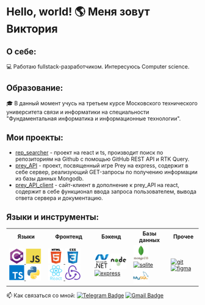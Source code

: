 # Hello, world! :earth_americas: Меня зовут Виктория

## О себе:

:computer: Работаю fullstack-разработчиком. Интересуюсь Computer science.  

## Образование:

:mortar_board: В данный момент учусь на третьем курсе Московского технического университета связи и информатики на специальности "Фундаментальная информатика и информационные технологии". 

## Мои проекты:

* [rep_searcher](https://deviastery.github.io/rep_searcher/) - проект на react и ts, производит поиск по репозиториям на Github с помощью GitHub REST API и RTK Query.
* [prey_API](https://github.com/deviastery/prey_API) - проект, посвященный игре Prey на express, содержит в себе сервер, реализующий GET-запросы по получению информации из базы данных Mongodb.
* [prey_API_client](https://deviastery.github.io/prey_API_client/) - сайт-клиент в дополнение к prey_API на react, содержит в себе функционал ввода запроса пользователем, вывода ответа сервера и документацию.

## Языки и инструменты:
<table>
    <tr>
        <th>Языки</th>
        <th>Фронтенд</th>
        <th>Бэкенд</th>
        <th>Базы данных</th>
        <th>Прочее</th>
    </tr>
    <tr>
        <td> <a href="https://www.w3schools.com/cs/" target="_blank" rel="noreferrer"> <img src="https://raw.githubusercontent.com/devicons/devicon/master/icons/csharp/csharp-original.svg" alt="csharp" width="40" height="40"/> </a> <a href="https://developer.mozilla.org/en-US/docs/Web/JavaScript" target="_blank" rel="noreferrer"> <img src="https://raw.githubusercontent.com/devicons/devicon/master/icons/javascript/javascript-original.svg" alt="javascript" width="40" height="40"/> </a><a href="https://www.typescriptlang.org/" target="_blank" rel="noreferrer"> <img src="https://raw.githubusercontent.com/devicons/devicon/master/icons/typescript/typescript-original.svg" alt="typescript" width="40" height="40"/> </a><a href="https://www.python.org" target="_blank" rel="noreferrer"> <img src="https://raw.githubusercontent.com/devicons/devicon/master/icons/python/python-original.svg" alt="python" width="40" height="40"/> </a></td>
        <td><a href="https://www.w3.org/html/" target="_blank" rel="noreferrer"> <img src="https://raw.githubusercontent.com/devicons/devicon/master/icons/html5/html5-original-wordmark.svg" alt="html5" width="40" height="40"/> </a><a href="https://www.w3schools.com/css/" target="_blank" rel="noreferrer"> <img src="https://raw.githubusercontent.com/devicons/devicon/master/icons/css3/css3-original-wordmark.svg" alt="css3" width="40" height="40"/> </a><a href="https://reactjs.org/" target="_blank" rel="noreferrer"> <img src="https://raw.githubusercontent.com/devicons/devicon/master/icons/react/react-original-wordmark.svg" alt="react" width="40" height="40"/> </a> <a href="https://redux.js.org" target="_blank" rel="noreferrer"> <img src="https://raw.githubusercontent.com/devicons/devicon/master/icons/redux/redux-original.svg" alt="redux" width="40" height="40"/> </a></td>
        <td><a href="https://dotnet.microsoft.com/" target="_blank" rel="noreferrer"> <img src="https://raw.githubusercontent.com/devicons/devicon/master/icons/dot-net/dot-net-original-wordmark.svg" alt="dotnet" width="40" height="40"/> </a><a href="https://nodejs.org" target="_blank" rel="noreferrer"> <img src="https://raw.githubusercontent.com/devicons/devicon/master/icons/nodejs/nodejs-original-wordmark.svg" alt="nodejs" width="40" height="40"/> </a><a href="https://expressjs.com" target="_blank" rel="noreferrer"> <img src="https://cdn.worldvectorlogo.com/logos/express-5.svg" alt="express" width="40" height="40"/> </a></td>
        <td><a href="https://www.mongodb.com/" target="_blank" rel="noreferrer"> <img src="https://raw.githubusercontent.com/devicons/devicon/master/icons/mongodb/mongodb-original-wordmark.svg" alt="mongodb" width="40" height="40"/> </a> <a href="https://www.sqlite.org/" target="_blank" rel="noreferrer"> <img src="https://www.vectorlogo.zone/logos/sqlite/sqlite-icon.svg" alt="sqlite" width="40" height="40"/> </a><a href="https://www.mysql.com/" target="_blank" rel="noreferrer"> <img src="https://raw.githubusercontent.com/devicons/devicon/master/icons/mysql/mysql-original-wordmark.svg" alt="mysql" width="40" height="40"/> </a></td>
        <td><a href="https://git-scm.com/" target="_blank" rel="noreferrer"> <img src="https://www.vectorlogo.zone/logos/git-scm/git-scm-icon.svg" alt="git" width="40" height="40"/> </a> <a href="https://www.figma.com/" target="_blank" rel="noreferrer"> <img src="https://www.vectorlogo.zone/logos/figma/figma-icon.svg" alt="figma" width="40" height="40"/> </a> </td>
    </tr>
</table>

:mailbox: Как связаться со мной: [![Telegram Badge](https://img.shields.io/badge/-timontima-blue?style=flat&logo=Telegram&logoColor=white)](https://t.me/timontima) [![Gmail Badge](https://img.shields.io/badge/-deviastery@gmail.com-red?style=flat&logo=Gmail&logoColor=white)](mailto:deviastery@gmail.com)
